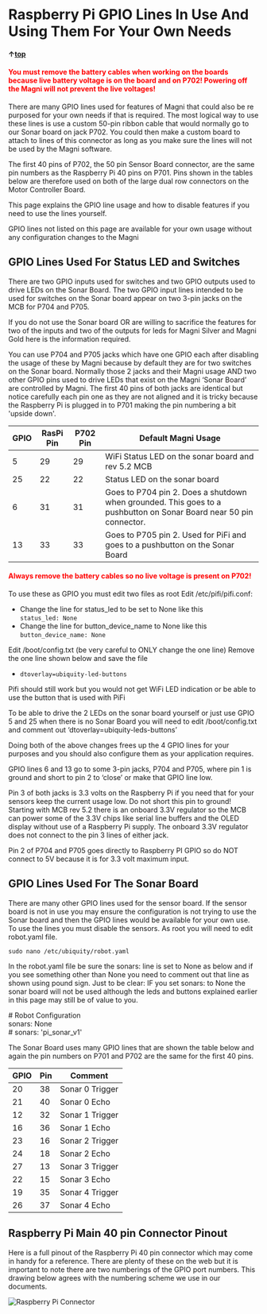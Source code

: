 
# Raspberry Pi GPIO Lines In Use And Using Them For Your Own Needs

#### &uarr;[top](https://ubiquityrobotics.github.io/learn/)

<H4 style="color:red">You must remove the battery cables when working on the boards because live battery voltage is on the board and on P702!  Powering off the Magni will not prevent the live voltages!</H4>

<!--  (TODO if you can do a table for
the list of the 4 lines in text below that would help) -->

There are many GPIO lines used for features of Magni that could also be re purposed for your own needs if that is required.     The most logical way to use these lines is use a custom 50-pin ribbon cable that would normally go to our Sonar board on jack P702.  You could then make a custom board to attach to lines of this connector as long as you make sure the lines will not be used by the Magni software.

The first 40 pins of P702, the 50 pin Sensor Board connector, are the same pin numbers as the Raspberry Pi 40 pins on P701.  Pins shown in the tables below are therefore used on both of the large dual row connectors on the Motor Controller Board.

This page explains the GPIO line usage and how to disable features if you need to use the lines yourself.   

GPIO lines not listed on this page are available for your own usage without any configuration changes to the Magni


## GPIO Lines Used For Status LED and Switches

There are two GPIO inputs used for switches and two GPIO outputs used to
drive LEDs on the Sonar Board.   The two GPIO input lines intended to be used for switches on the Sonar board appear on two 3-pin jacks on the MCB for P704 and P705.  

If you do not use the Sonar board OR are willing to sacrifice the
features for two of the inputs and two of the outputs for leds for Magni Silver and Magni Gold here is the information required.

You can use P704 and P705 jacks which have one GPIO each after disabling the usage
of these by Magni because by default they are for two switches on the Sonar board.
Normally those 2 jacks and their Magni usage AND two other GPIO pins
used to drive LEDs that exist on the Magni ‘Sonar Board’ are controlled
by Magni.  The first 40 pins of both jacks are identical but notice carefully each pin one as they are not aligned and it is tricky because the Raspberry Pi is plugged in to P701 making the pin numbering a bit 'upside down'.

| GPIO  | RasPi Pin |P702 Pin| Default Magni Usage |
| ------------- |------------- | -------- | --------|
| 5  | 29 | 29 | WiFi Status LED on the sonar board and rev 5.2 MCB |
| 25 | 22 | 22 | Status LED on the sonar board |
| 6  | 31 | 31 | Goes to P704 pin 2. Does a shutdown when grounded. This goes to a pushbutton on Sonar Board near 50 pin connector. |
| 13 | 33 | 33 | Goes to P705 pin 2. Used for PiFi and goes to a pushbutton on the Sonar Board |

<H4 style="color:red">Always remove the battery cables so no live voltage is present on P702!</H4>

To use these as GPIO you must edit two files as root
Edit /etc/pifi/pifi.conf:  
* Change the line for status_led to be set to None like this  
```status_led: None```  
* Change the line for button_device_name to None like this
```button_device_name: None```

Edit /boot/config.txt  (be very careful to ONLY change the one line)
Remove the one line shown below and save the file
* ```dtoverlay=ubiquity-led-buttons```


Pifi should still work but you would not get WiFi LED indication or be able
to use the button that is used with PiFi

To be able to drive the 2 LEDs on the sonar board yourself or just use
GPIO 5 and 25 when there is no Sonar Board you will need to edit
/boot/config.txt and comment out ‘dtoverlay=ubiquity-leds-buttons’

Doing both of the above changes frees up the 4 GPIO lines for your
purposes and you should also configure them as your application requires.


GPIO lines 6 and 13 go to some 3-pin jacks, P704 and P705, where pin 1
is ground and short to pin 2 to ‘close’ or make that GPIO line low.

Pin 3 of both jacks is 3.3 volts on the Raspberry Pi if you need that for your sensors keep the current usage low.   Do not short this pin to ground!
Starting with MCB rev 5.2 there is an onboard 3.3V regulator so the MCB can power some of the 3.3V chips like serial line buffers and the OLED display without use of a Raspberry Pi supply.  The onboard 3.3V regulator does not connect to the pin 3 lines of either jack.

Pin 2 of P704 and P705 goes directly to Raspberry PI GPIO so do NOT
connect to 5V because it is for 3.3 volt maximum input.

## GPIO Lines Used For The Sonar Board

There are many other GPIO lines used for the sensor board.   If the sensor board is not in use you may ensure the configuration is not trying to use the Sonar board and then the GPIO lines would be available for your own use.   
To use the lines you must disable the sensors. As root you will need to edit robot.yaml file.

`sudo nano /etc/ubiquity/robot.yaml`  

In the robot.yaml file be sure the sonars: line is set to  None as below and if you see something other than None you need to comment out that line as shown using pound sign.   Just to be clear:  IF you set sonars: to None the sonar board will not be used although the leds and buttons explained earlier in this page may still be of value to you.   

\# Robot Configuration  
sonars: None  
\# sonars: 'pi_sonar_v1'

The Sonar Board uses many GPIO lines that are shown the table below and again the pin numbers on P701 and P702 are the same for the first 40 pins.

| GPIO  | Pin | Comment |
| ---------- | ------------- | ------ |
| 20 | 38  |   Sonar 0 Trigger |
| 21 | 40  |   Sonar 0 Echo    |
| 12 | 32  |   Sonar 1 Trigger|
| 16 | 36  |   Sonar 1 Echo|
| 23 | 16  |   Sonar 2 Trigger|
| 24 | 18  |   Sonar 2 Echo|
 | 27 |13  |   Sonar 3 Trigger|
 | 22 |15  |   Sonar 3 Echo|
 | 19 |35  |   Sonar 4 Trigger|
 | 26 |37  |   Sonar 4 Echo|

 ## Raspberry Pi Main 40 pin Connector Pinout

 Here is a full pinout of the Raspberry Pi 40 pin connector which may come in handy for a reference.  There are plenty of these on the web but it is important to note there are two numberings of the GPIO port numbers.   This drawing below agrees with the numbering scheme we use in our documents.

 ![Raspberry Pi Connector](raspberry_pi_connector.png)
